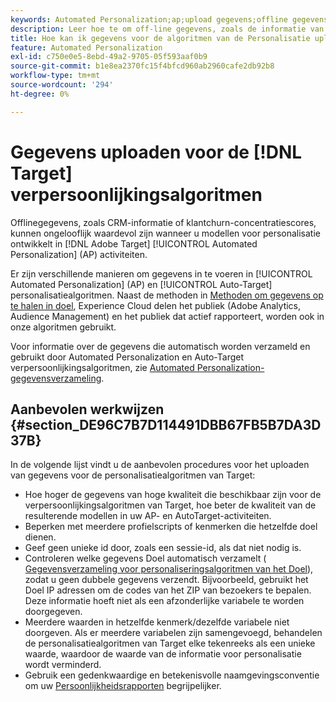 ```yaml
---
keywords: Automated Personalization;ap;upload gegevens;offline gegevens;personalisatiealgoritme;auto target;autoTarget;best practices
description: Leer hoe te om off-line gegevens, zoals de informatie van CRM te uploaden wanneer het bouwen van verpersoonlijkingsmodellen in Adobe [!DNL Target] Automated Personalization (AP)-activiteiten.
title: Hoe kan ik gegevens voor de algoritmen van de Personalisatie uploaden?
feature: Automated Personalization
exl-id: c750e0e5-8ebd-49a2-9705-05f593aaf0b9
source-git-commit: b1e8ea2370fc15f4bfcd960ab2960cafe2db92b8
workflow-type: tm+mt
source-wordcount: '294'
ht-degree: 0%

---
```


# Gegevens uploaden voor de [!DNL Target] verpersoonlijkingsalgoritmen

Offlinegegevens, zoals CRM-informatie of klantchurn-concentratiescores, kunnen ongelooflijk waardevol zijn wanneer u modellen voor personalisatie ontwikkelt in [!DNL Adobe Target] [!UICONTROL Automated Personalization] (AP) activiteiten.

Er zijn verschillende manieren om gegevens in te voeren in [!UICONTROL Automated Personalization] (AP) en [!UICONTROL Auto-Target] personalisatiealgoritmen. Naast de methoden in [Methoden om gegevens op te halen in doel](https://developer.adobe.com/target/before-implement/methods-to-get-data-into-target/methods-to-get-data-into-target/), Experience Cloud delen het publiek (Adobe Analytics, Audience Management) en het publiek dat actief rapporteert, worden ook in onze algoritmen gebruikt.

Voor informatie over de gegevens die automatisch worden verzameld en gebruikt door Automated Personalization en Auto-Target verpersoonlijkingsalgoritmen, zie [Automated Personalization-gegevensverzameling](/help/main/c-activities/t-automated-personalization/ap-data.md).

## Aanbevolen werkwijzen {#section_DE96C7B7D114491DBB67FB5B7DA3D37B}

In de volgende lijst vindt u de aanbevolen procedures voor het uploaden van gegevens voor de personalisatiealgoritmen van Target:

* Hoe hoger de gegevens van hoge kwaliteit die beschikbaar zijn voor de verpersoonlijkingsalgoritmen van Target, hoe beter de kwaliteit van de resulterende modellen in uw AP- en AutoTarget-activiteiten.
* Beperken met meerdere profielscripts of kenmerken die hetzelfde doel dienen.
* Geef geen unieke id door, zoals een sessie-id, als dat niet nodig is.
* Controleren welke gegevens Doel automatisch verzamelt ( [Gegevensverzameling voor personaliseringsalgoritmen van het Doel](/help/main/c-activities/t-automated-personalization/ap-data.md)), zodat u geen dubbele gegevens verzendt. Bijvoorbeeld, gebruikt het Doel IP adressen om de codes van het ZIP van bezoekers te bepalen. Deze informatie hoeft niet als een afzonderlijke variabele te worden doorgegeven.
* Meerdere waarden in hetzelfde kenmerk/dezelfde variabele niet doorgeven. Als er meerdere variabelen zijn samengevoegd, behandelen de personalisatiealgoritmen van Target elke tekenreeks als een unieke waarde, waardoor de waarde van de informatie voor personalisatie wordt verminderd.
* Gebruik een gedenkwaardige en betekenisvolle naamgevingsconventie om uw [Persoonlijkheidsrapporten](/help/main/c-reports/c-personalization-insights-reports/personalization-insights-reports.md#concept_A897070E1EDC403EB84CFB7A6ECAD767) begrijpelijker.
